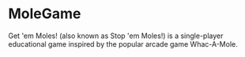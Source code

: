 MoleGame
========

Get 'em Moles! (also known as Stop 'em Moles!) is a single-player educational game inspired by the popular arcade game Whac-A-Mole.

